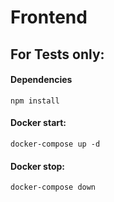 # Frontend



## For Tests only:
#### Dependencies
```terminal
npm install
```

#### Docker start:
```terminal
docker-compose up -d
```

#### Docker stop:
```terminal
docker-compose down
```